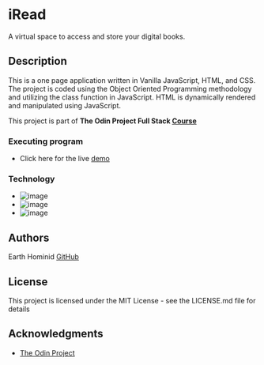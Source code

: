 # iRead

A virtual space to access and store your digital books.

## Description

This is a one page application written in Vanilla JavaScript, HTML, and CSS. The project is coded using the Object Oriented Programming methodology and utilizing the class function in JavaScript.
HTML is dynamically rendered and manipulated using JavaScript. 

This project is part of **The Odin Project Full Stack [Course](https://www.theodinproject.com/paths/full-stack-javascript/courses/javascript/lessons/library)**

### Executing program

* Click here for the live [demo](https://earth-hominid.github.io/Digital-Library/)

### Technology

* ![image](https://img.shields.io/badge/JavaScript-323330?style=for-the-badge&logo=javascript&logoColor=F7DF1E)
* ![image](https://img.shields.io/badge/HTML5-E34F26?style=for-the-badge&logo=html5&logoColor=white)
* ![image](https://img.shields.io/badge/CSS3-1572B6?style=for-the-badge&logo=css3&logoColor=white)

## Authors

Earth Hominid 
[GitHub](https://github.com/Earth-Hominid)

## License

This project is licensed under the MIT License - see the LICENSE.md file for details

## Acknowledgments

* [The Odin Project](https://www.theodinproject.com/paths/full-stack-javascript/courses/javascript/lessons/library)